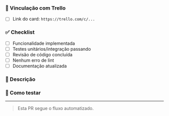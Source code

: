 ### 🔗 Vinculação com Trello
- [ ] Link do card: `https://trello.com/c/...`

### ✅ Checklist
- [ ] Funcionalidade implementada
- [ ] Testes unitários/integração passando
- [ ] Revisão de código concluída
- [ ] Nenhum erro de lint
- [ ] Documentação atualizada

### 📝 Descrição
<!-- Descreva as mudanças feitas -->

### 🧪 Como testar
<!-- Instruções para validar a mudança -->

---

> Esta PR segue o fluxo automatizado.